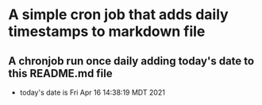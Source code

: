 A simple cron job that adds daily timestamps to markdown file
============================================================
## A chronjob run once daily adding today's date to this README.md file
* today's date is Fri Apr 16 14:38:19 MDT 2021
